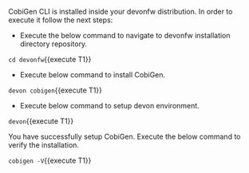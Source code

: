 CobiGen CLI is installed inside your devonfw distribution. In order to execute it follow the next steps:

* Execute the below command to navigate to devonfw installation directory repository.

`cd devonfw`{{execute T1}}

* Execute below command to install CobiGen.

`devon cobigen`{{execute T1}}

* Execute below command to setup devon environment.

`devon`{{execute T1}}

You have successfully setup CobiGen. 
Execute the below command to verify the installation.

`cobigen -V`{{execute T1}}